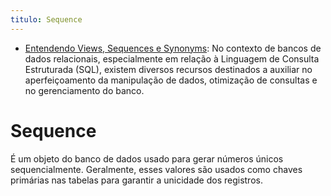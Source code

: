 ```yaml
---
titulo: Sequence
---
```

- [Entendendo Views, Sequences e Synonyms](https://www.dio.me/articles/entendendo-views-sequences-e-synonyms): No contexto de bancos de dados relacionais, especialmente em relação à Linguagem de Consulta Estruturada (SQL), existem diversos recursos destinados a auxiliar no aperfeiçoamento da manipulação de dados, otimização de consultas e no gerenciamento do banco.

# Sequence

É um objeto do banco de dados usado para gerar números únicos sequencialmente. Geralmente, esses valores são usados como chaves primárias nas tabelas para garantir a unicidade dos registros. 
